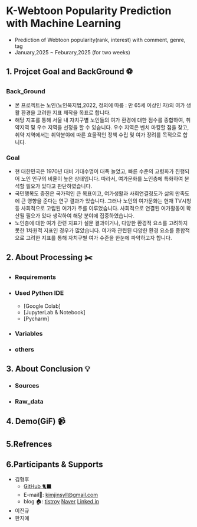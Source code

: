 #  K-Webtoon Popularity Prediction with Machine Learning
 - Prediction of Webtoon popularity(rank, interest) with comment, genre, tag
 - January,2025 ~ Feburary,2025 (for two weeks)


## 1. Projcet Goal and BackGround ⚽
  ### Back_Ground
  - 본 프로젝트는 노인(노인복지법,2022, 정의에 따름 : 만 65세 이상인 자)의 여가 생활 환경을 고려한 지표 제작을 목표로 합니다.
  - 해당 지표를 통해 서울 내 자치구별 노인들의 여가 환경에 대한 점수를 종합하여, 취약지역 및 우수 지역을 선정을 할 수 있습니다.
    우수 지역은 벤치 마킹할 점을 찾고, 취약 지역에서는 취약분야에 따른 효울적인 정책 수립 및 여가 장려를 목적으로 합니다.

  ### Goal
  - 현 대한민국은 1970년 대비 기대수명이 대폭 늘었고, 빠른 수준의 고령화가 진행되어 노인 인구의 비율이 높은 상태입니다.
    따라서, 여가문화를 노인층에 특화하여 분석할 필요가 있다고 판단하였습니다.
  - 국민행복도 증진은 국가적인 큰 목표이고, 여가생활과 사회연결정도가 삶의 만족도에 큰 영향을 준다는 연구 결과가 있습니다. 
    그러나 노인의 여가문화는 현재 TV시청 등 사회적으로 고립된 여가가 주를 이루었습니다. 사회적으로 연결된 여가활동이 확산될 필요가 있다 생각하여
    해당 분야에 집중하였습니다.  
  - 노인층에 대한 여가 관련 지표가 설문 결과이거나, 다양한 환경적 요소를 고려하지 못한 1차원적 지표인 경우가 많았습니다.
    여가와 관련된 다양한 환경 요소를 종합적으로 고려한 지표를 통해 자치구별 여가 수준을 한눈에 파악하고자 합니다.
  
## 2. About Processing ✂️
 - ### Requirements
 - ### Used Python IDE
   - [Google Colab]
   - [JupyterLab & Notebook]
   - [Pycharm]
 - ### Variables
- ### others


## 3. About Conclusion 💡
 - ### Sources
 - ### Raw_data

## 4. Demo(GiF) 📹



## 5.Refrences

## 6.Participants & Supports
- 김형후
  -  [GitHub 🐈‍⬛](https://github.com/Shaerrr)
  - E-mail📧: kimjinsyll@gmail.com
  - blog 🏠: [tistroy](https://huhulog.tistory.com/ "티스토리 블로그") [Naver](https://blog.naver.com/dcfjk1234 "네이버 블로그") [Linked in](https://www.linkedin.com/in/%ED%98%95%ED%9B%84-%EA%B9%80-905659337/)
- 이진규 
- 한지예
